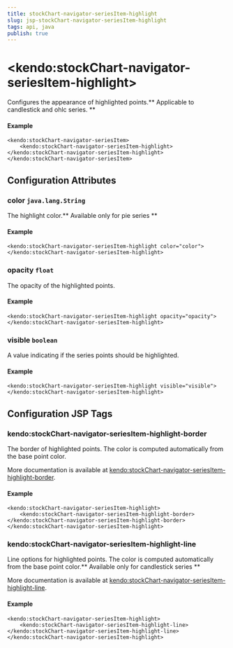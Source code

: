 ```yaml
---
title: stockChart-navigator-seriesItem-highlight
slug: jsp-stockChart-navigator-seriesItem-highlight
tags: api, java
publish: true
---
```


# \<kendo:stockChart-navigator-seriesItem-highlight\>

Configures the appearance of highlighted points.** Applicable to candlestick and ohlc series. **

#### Example
    <kendo:stockChart-navigator-seriesItem>
        <kendo:stockChart-navigator-seriesItem-highlight></kendo:stockChart-navigator-seriesItem-highlight>
    </kendo:stockChart-navigator-seriesItem>

## Configuration Attributes

### color `java.lang.String`

The highlight color.** Available only for pie series **

#### Example
    <kendo:stockChart-navigator-seriesItem-highlight color="color">
    </kendo:stockChart-navigator-seriesItem-highlight>

### opacity `float`

The opacity of the highlighted points.

#### Example
    <kendo:stockChart-navigator-seriesItem-highlight opacity="opacity">
    </kendo:stockChart-navigator-seriesItem-highlight>

### visible `boolean`

A value indicating if the series points should be highlighted.

#### Example
    <kendo:stockChart-navigator-seriesItem-highlight visible="visible">
    </kendo:stockChart-navigator-seriesItem-highlight>


##  Configuration JSP Tags

### kendo:stockChart-navigator-seriesItem-highlight-border

The border of highlighted points. The color is computed automatically from the base point color.

More documentation is available at [kendo:stockChart-navigator-seriesItem-highlight-border](stockchart/navigator-seriesitem-highlight-border).

#### Example

    <kendo:stockChart-navigator-seriesItem-highlight>
        <kendo:stockChart-navigator-seriesItem-highlight-border></kendo:stockChart-navigator-seriesItem-highlight-border>
    </kendo:stockChart-navigator-seriesItem-highlight>

### kendo:stockChart-navigator-seriesItem-highlight-line

Line options for highlighted points. The color is computed automatically from the base point color.** Available only for candlestick series **

More documentation is available at [kendo:stockChart-navigator-seriesItem-highlight-line](stockchart/navigator-seriesitem-highlight-line).

#### Example

    <kendo:stockChart-navigator-seriesItem-highlight>
        <kendo:stockChart-navigator-seriesItem-highlight-line></kendo:stockChart-navigator-seriesItem-highlight-line>
    </kendo:stockChart-navigator-seriesItem-highlight>

